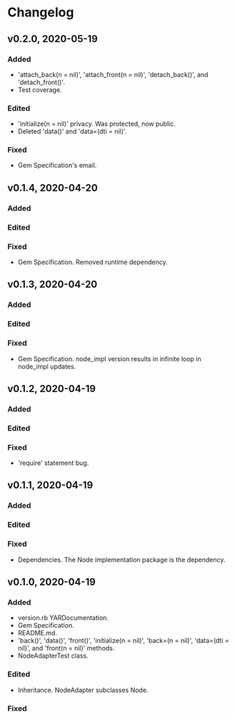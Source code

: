 # Changelog

## v0.2.0, 2020-05-19

### Added

- 'attach_back(n = nil)', 'attach_front(n = nil)', 'detach_back()', and 
'detach_front()'.
- Test coverage.

### Edited

- 'initialize(n = nil)' privacy. Was protected, now public.
- Deleted 'data()' and 'data=(dti = nil)'.

### Fixed

- Gem Specification's email.

## v0.1.4, 2020-04-20

### Added

### Edited

### Fixed

- Gem Specification. Removed runtime dependency.

## v0.1.3, 2020-04-20

### Added

### Edited

### Fixed

- Gem Specification. node_impl version results in infinite loop in node_impl
 updates.

## v0.1.2, 2020-04-19

### Added

### Edited

### Fixed

- 'require' statement bug.

## v0.1.1, 2020-04-19

### Added

### Edited

### Fixed

- Dependencies. The Node implementation package is the dependency.

## v0.1.0, 2020-04-19

### Added

- version.rb YARDocumentation.
- Gem Specification.
- README.md.
- 'back()', 'data()', 'front()', 'initialize(n = nil)', 'back=(n = nil)', 
'data=(dti = nil)', and 'front(n = nil)' methods.
- NodeAdapterTest class.

### Edited

- Inheritance. NodeAdapter subclasses Node.

### Fixed
